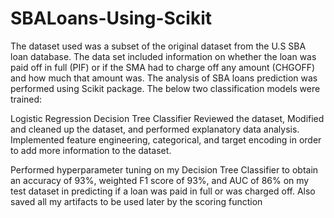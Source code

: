 # SBALoans-Using-Scikit

The dataset used was a subset of the original dataset from the U.S SBA loan database. The data set included information on whether the loan was paid off in full (PIF) or if the SMA had to charge off any amount (CHGOFF) and how much that amount was. The analysis of SBA loans prediction was performed using Scikit package. The below two classification models were trained:

Logistic Regression
Decision Tree Classifier
Reviewed the dataset, Modified and cleaned up the dataset, and performed explanatory data analysis. Implemented feature engineering, categorical, and target encoding in order to add more information to the dataset.

Performed hyperparameter tuning on my Decision Tree Classifier to obtain an accuracy of 93%, weighted F1 score of 93%, and AUC of 86% on my test dataset in predicting if a loan was paid in full or was charged off. Also saved all my artifacts to be used later by the scoring function
